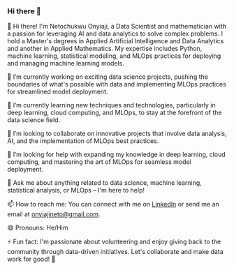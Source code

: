 ### Hi there 👋

<!--
**Netcodez/Netcodez** is a ✨ _special_ ✨ repository because its `README.md` (this file) appears on your GitHub profile.

Here are some ideas to get you started:

- 🔭 I’m currently working on ...
- 🌱 I’m currently learning ...
- 👯 I’m looking to collaborate on ...
- 🤔 I’m looking for help with ...
- 💬 Ask me about ...
- 📫 How to reach me: ...
- 😄 Pronouns: ...
- ⚡ Fun fact: ...
-->

👋 Hi there! I'm Netochukwu Onyiaji, a Data Scientist and mathematician with a passion for leveraging AI and data analytics to solve complex problems. I hold a Master's degrees in Applied Artificial Intelligence and Data Analytics and another in  Applied Mathematics. My expertise includes Python, machine learning, statistical modeling, and MLOps practices for deploying and managing machine learning models.

🔭 I’m currently working on exciting data science projects, pushing the boundaries of what's possible with data and implementing MLOps practices for streamlined model deployment.

🌱 I’m currently learning new techniques and technologies, particularly in deep learning, cloud computing, and MLOps, to stay at the forefront of the data science field.

👯 I’m looking to collaborate on innovative projects that involve data analysis, AI, and the implementation of MLOps best practices.

🤔 I’m looking for help with expanding my knowledge in deep learning, cloud computing, and mastering the art of MLOps for seamless model deployment.

💬 Ask me about anything related to data science, machine learning, statistical analysis, or MLOps – I'm here to help!

📫 How to reach me: You can connect with me on [LinkedIn](www.linkedin.com/in/neto-onyiaji) or send me an email at onyiajineto@gmail.com.

😄 Pronouns: He/Him

⚡ Fun fact: I'm passionate about volunteering and enjoy giving back to the community through data-driven initiatives. Let's collaborate and make data work for good! 🚀

